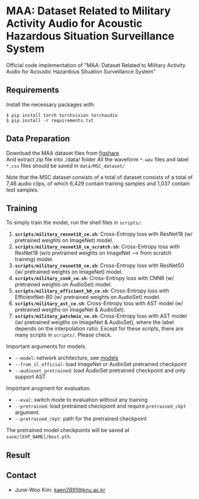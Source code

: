 # MAA: Dataset Related to Military Activity Audio for Acoustic Hazardous Situation Surveillance System
Official code implementation of "MAA: Dataset Related to Military Activity Audio for Acoustic Hazardous Situation Surveillance System"

## Requirements
Install the necessary packages with: 
```
$ pip install torch torchvision torchaudio
$ pip install -r requirements.txt
```

## Data Preparation
Download the MAA dataset files from [figshare](https://figshare.com/account/home).     
And extract zip file into ./data/ folder
All the waveform `*.wav` files and label `*.csv` files should be saved in `data/MSC_dataset/`

Note that the MSC dataset consists of a total of dataset consists of a total of 7,46 audio clips, 
of which 6,429 contain training samples and 1,037 contain test samples.


## Training 
To simply train the model, run the shell files in `scripts/`.    
1. **`scripts/military_resnet18_ce.sh`**: Cross-Entropy loss with ResNet18 (w/ pretrained weights on ImageNet) model.
2. **`scripts/military_resnet18_ce_scratch.sh`**: Cross-Entropy loss with ResNet18 (w/o pretrained weights on ImageNet --> from scratch training) model.
3. **`scripts/military_resnet50_ce.sh`**: Cross-Entropy loss with ResNet50 (w/ pretrained weights on ImageNet) model.
4. **`scripts/military_cnn6_ce.sh`**: Cross-Entropy loss with CNN6 (w/ pretrained weights on AudioSet) model.
5. **`scripts/military_efficient_b0_ce.sh`**: Cross-Entropy loss with EfficientNet-B0 (w/ pretrained weights on AudioSet) model.
6. **`scripts/military_ast_ce.sh`**: Cross-Entropy loss with AST model (w/ pretrained weigths on ImageNet & AudioSet).
7. **`scripts/military_patchmix_ce.sh`**: Cross-Entropy loss with AST model (w/ pretrained weigths on ImageNet & AudioSet), where the label depends on the interpolation ratio.
Except for these scripts, there are many scripts in `scripts/`. Please check.

Important arguments for models.
- `--model`: network architecture, see [models](models/)
- `--from_sl_official`: load ImageNet or AudioSet pretrained checkpoint
- `--audioset_pretrained`: load AudioSet pretrained checkpoint and only support AST

Important arugment for evaluation.
- `--eval`: switch mode to evaluation without any training
- `--pretrained`: load pretrained checkpoint and require `pretrained_ckpt` argument.
- `--pretrained_ckpt`: path for the pretrained checkpoint

The pretrained model checkpoints will be saved at `save/[EXP_NAME]/best.pth`.     

## Result


## Contact
- June-Woo Kim: kaen2891@knu.ac.kr